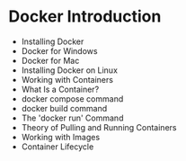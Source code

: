 # Docker Introduction
* Installing Docker
* Docker for Windows
* Docker for Mac
* Installing Docker on Linux
* Working with Containers
* What Is a Container?
* docker compose command
* docker build command
* The 'docker run' Command
* Theory of Pulling and Running Containers
* Working with Images
* Container Lifecycle
